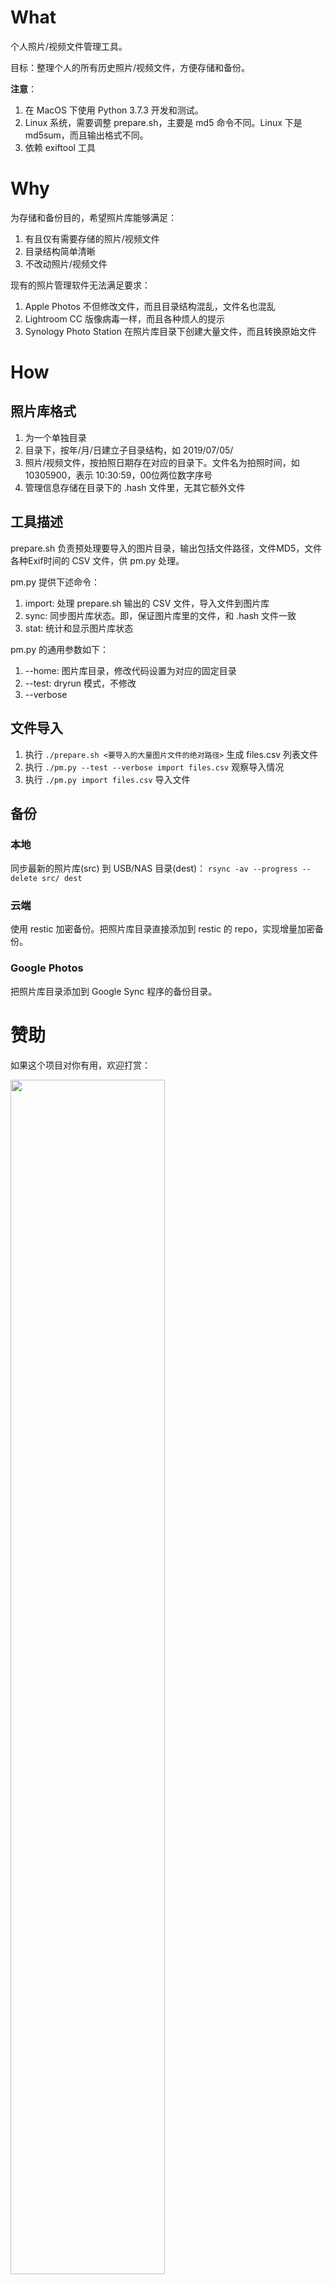 # What
个人照片/视频文件管理工具。

目标：整理个人的所有历史照片/视频文件，方便存储和备份。

**注意**：
1. 在 MacOS 下使用 Python 3.7.3 开发和测试。
2. Linux 系统，需要调整 prepare.sh，主要是 md5 命令不同。Linux 下是 md5sum，而且输出格式不同。
3. 依赖 exiftool 工具

# Why
为存储和备份目的，希望照片库能够满足：
1. 有且仅有需要存储的照片/视频文件
2. 目录结构简单清晰
3. 不改动照片/视频文件

现有的照片管理软件无法满足要求：
1. Apple Photos 不但修改文件，而且目录结构混乱，文件名也混乱
2. Lightroom CC 版像病毒一样，而且各种烦人的提示
3. Synology Photo Station 在照片库目录下创建大量文件，而且转换原始文件

# How
## 照片库格式
1. 为一个单独目录
2. 目录下，按年/月/日建立子目录结构，如 2019/07/05/
3. 照片/视频文件，按拍照日期存在对应的目录下。文件名为拍照时间，如 10305900，表示 10:30:59，00位两位数字序号
4. 管理信息存储在目录下的 .hash 文件里，无其它额外文件

## 工具描述
prepare.sh 负责预处理要导入的图片目录，输出包括文件路径，文件MD5，文件各种Exif时间的 CSV 文件，供 pm.py 处理。

pm.py 提供下述命令：
1. import: 处理 prepare.sh 输出的 CSV 文件，导入文件到图片库
2. sync: 同步图片库状态。即，保证图片库里的文件，和 .hash 文件一致
3. stat: 统计和显示图片库状态

pm.py 的通用参数如下：
1. --home: 图片库目录，修改代码设置为对应的固定目录
2. --test: dryrun 模式，不修改
3. --verbose

## 文件导入
1. 执行 `./prepare.sh <要导入的大量图片文件的绝对路径>` 生成 files.csv 列表文件
2. 执行 `./pm.py --test --verbose import files.csv` 观察导入情况
3. 执行 `./pm.py import files.csv` 导入文件

## 备份
### 本地
同步最新的照片库(src) 到 USB/NAS 目录(dest)：
`rsync -av --progress --delete src/ dest`

### 云端
使用 restic 加密备份。把照片库目录直接添加到 restic 的 repo，实现增量加密备份。

### Google Photos
把照片库目录添加到 Google Sync 程序的备份目录。

# 赞助
如果这个项目对你有用，欢迎打赏：

<img src="https://user-images.githubusercontent.com/858592/60753727-af6fcb80-a009-11e9-9239-ee1a5b2c0c31.png" width="70%">


